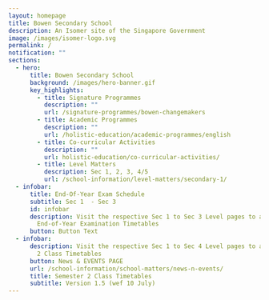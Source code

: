 ```yaml
---
layout: homepage
title: Bowen Secondary School
description: An Isomer site of the Singapore Government
image: /images/isomer-logo.svg
permalink: /
notification: ""
sections:
  - hero:
      title: Bowen Secondary School
      background: /images/hero-banner.gif
      key_highlights:
        - title: Signature Programmes
          description: ""
          url: /signature-programmes/bowen-changemakers
        - title: Academic Programmes
          description: ""
          url: /holistic-education/academic-programmes/english
        - title: Co-curricular Activities
          description: ""
          url: holistic-education/co-curricular-activities/
        - title: Level Matters
          description: Sec 1, 2, 3, 4/5
          url: /school-information/level-matters/secondary-1/
  - infobar:
      title: End-Of-Year Exam Schedule
      subtitle: Sec 1  - Sec 3
      id: infobar
      description: Visit the respective Sec 1 to Sec 3 Level pages to access
        End-of-Year Examination Timetables
      button: Button Text
  - infobar:
      description: Visit the respective Sec 1 to Sec 4 Level pages to access Semester
        2 Class Timetables
      button: News & EVENTS PAGE
      url: /school-information/school-matters/news-n-events/
      title: Semester 2 Class Timetables
      subtitle: Version 1.5 (wef 10 July)
---
```

